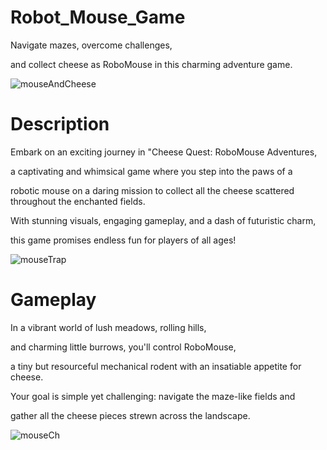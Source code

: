 # Robot_Mouse_Game
Navigate mazes, overcome challenges,

and collect cheese as RoboMouse in this charming adventure game.

![mouseAndCheese](https://github.com/Nombuso16/Robot_Mouse_Game/assets/101812346/cd510540-29d0-4fb6-b956-d4439f647f2f)

# Description
Embark on an exciting journey in "Cheese Quest: RoboMouse Adventures,

a captivating and whimsical game where you step into the paws of a 

robotic mouse on a daring mission to collect all the cheese scattered throughout the enchanted fields.

With stunning visuals, engaging gameplay, and a dash of futuristic charm, 

this game promises endless fun for players of all ages!

![mouseTrap](https://github.com/Nombuso16/Robot_Mouse_Game/assets/101812346/9236d1f3-f5e2-4979-99de-aa6ca79a13bb)


# Gameplay
In a vibrant world of lush meadows, rolling hills, 

and charming little burrows, you'll control RoboMouse, 

a tiny but resourceful mechanical rodent with an insatiable appetite for cheese. 

Your goal is simple yet challenging: navigate the maze-like fields and 

gather all the cheese pieces strewn across the landscape. 

![mouseCh](https://github.com/Nombuso16/Robot_Mouse_Game/assets/101812346/35cd9ca0-a90e-4eac-b482-dcf16a56fd1d)




